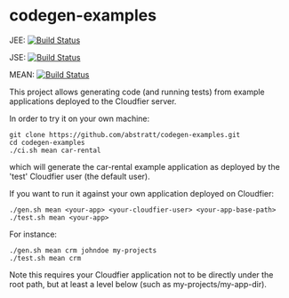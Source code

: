 codegen-examples
================


JEE: [![Build Status](https://textuml.ci.cloudbees.com/buildStatus/icon?job=codegen-examples-JEE)](https://textuml.ci.cloudbees.com/job/codegen-examples-JEE/)

JSE: [![Build Status](https://textuml.ci.cloudbees.com/buildStatus/icon?job=codegen-examples-JSE)](https://textuml.ci.cloudbees.com/job/codegen-examples-JSE/)

MEAN: [![Build Status](https://textuml.ci.cloudbees.com/buildStatus/icon?job=codegen-examples-MEAN)](https://textuml.ci.cloudbees.com/job/codegen-examples-MEAN/)


This project allows generating code (and running tests) from example applications deployed to the Cloudfier server.

In order to try it on your own machine:

```
git clone https://github.com/abstratt/codegen-examples.git
cd codegen-examples
./ci.sh mean car-rental
```

which will generate the car-rental example application as deployed by the 'test' Cloudfier user (the default user).

If you want to run it against your own application deployed on Cloudfier:

    ./gen.sh mean <your-app> <your-cloudfier-user> <your-app-base-path>
    ./test.sh mean <your-app>
    
For instance:

    ./gen.sh mean crm johndoe my-projects
    ./test.sh mean crm

Note this requires your Cloudfier application not to be directly under the root path, but at least a level below (such as my-projects/my-app-dir).
